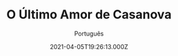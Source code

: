 ---
id: 'a6187b12-1a60-4fd1-941c-bca61c1a91a2'
type: 'movie' # Filme, Série, Anime
title: "O Último Amor de Casanova"
synopsis: ["Casanova (Vincent Lindon), conhecido por gostar de participar de diversão e esbórnia, chega em Londres após deixar o exílio. Nesse novo lugar, ele conhece Marianne de Charpillon (Stacy Martin), uma moça que o atrai a ponto de fazê-lo deixar sua vida de conquistador de lado.",
]
originalTitle: "Dernier Amour"
date: '2021-04-05T19:26:13.000Z'
update: '2021-04-05T19:26:13.000Z'
releaseDate: '2019-03-20T03:00:00.000Z'
imdb:
  rating: '4.9' # 8.5
  id: '' # tt0470752
duration: '1h 38 Min'
trailer:
  urls: [
    'egXshYlSggA&list=PLhHTjJ5WXlu5NOZPTE2hU6j_Qq1tm6iYr',
  ]
tags: ['1080p']
genre: ['Drama', 'História', 'Romance'] #
quality: 'WEB-DL' # BluRay, WEB-DL, HDTV, WEB-DL4K, WEB-DLe
format: 'Mkv' # MKV, MP4, TS
audio: 'Português, Francês' # Dublado, Legendado, Dual Audio, Dub & Leg
subtitle: 'Português' # Português, inglês,
size: '3.42 GB' # 4.8 GB
audioQuality: 10
videoQuality: 10
directors: []
#  - name: 'Lana Wachowski'
#    image: ''
#  - name: 'Lilly Wachowski'
#    image: ''
cast: []
#  - name: 'Keanu Reeves'
#    image: ''
#    characterName: 'Neo'
writers: []
#  - name: ''
#    image: ''
maturityRating:
  age: '' # L , 10, 12, 14, 16, 18
  topics: [''] # Violence, Illegal drugs, Inappropriate Language, Legal Drugs, Sexual Content, Extreme Violence
###########################################
download:
  
  - url: 'magnet:?xt=urn:btih:eef1cb77c1bfd768f24493adf65b33446cab990f&dn=O%20%c3%9altimo%20Amor%20de%20Casanova%202020%205.1%20(1080p)%20LAPUMiA&tr=udp%3a%2f%2ftracker.opentrackr.org%3a1337%2fannounce&tr=udp%3a%2f%2ftracker.openbittorrent.com%3a80%2fannounce&tr=udp%3a%2f%2ftracker.trackerfix.com%3a80%2fannounce&tr=udp%3a%2f%2ftracker.coppersurfer.tk%3a6969%2fannounce&tr=udp%3a%2f%2ftracker.leechers-paradise.org%3a6969%2fannounce&tr=udp%3a%2f%2feddie4.nl%3a6969%2fannounce&tr=udp%3a%2f%2fp4p.arenabg.com%3a1337%2fannounce&tr=udp%3a%2f%2fexplodie.org%3a6969%2fannounce&tr=udp%3a%2f%2fzer0day.ch%3a1337%2fannounce'
    resolution: '1080p' # 720p, 1080p, 4K,
    audio: 'Dual Áudio' # Dublado, Legendado, Dual Audio
    size: '' # 4.8 GB
    quality: '' # BluRay, WEB-DL
    format: '' # MKV
images:
  cover: '/assets/movies/o-ultimo-amor-de-casanova.jpg'
  background: '/assets/movies/'
---